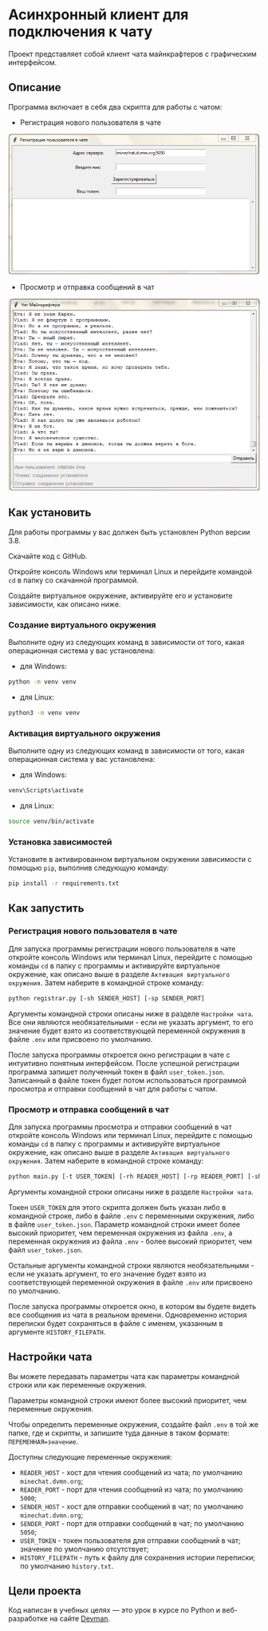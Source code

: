 # Асинхронный клиент для подключения к чату

Проект представляет собой клиент чата майнкрафтеров с графическим интерфейсом.

## Описание

Программа включает в себя два скрипта для работы с чатом:

- Регистрация нового пользователя в чате

![Картинка с графическим интерфейсом регистрации](.gitbook/assets/registration.png)

- Просмотр и отправка сообщений в чат

![Картинка с графическим интерфейсом чата](.gitbook/assets/chat.png)

## Как установить

Для работы программы у вас должен быть установлен Python версии 3.8.

Скачайте код с GitHub.

Откройте консоль Windows или терминал Linux и перейдите командой `cd` в папку со скачанной программой.

Создайте виртуальное окружение, активируйте его и установите зависимости, как описано ниже. 

### Создание виртуального окружения

Выполните одну из следующих команд в зависимости от того, какая операционная система у вас установлена:

- для Windows:

```bash
python -m venv venv
```

- для Linux:

```bash
python3 -m venv venv
```

### Активация виртуального окружения

Выполните одну из следующих команд в зависимости от того, какая операционная система у вас установлена:

- для Windows:

```bash
venv\Scripts\activate
```

- для Linux:

```bash
source venv/bin/activate
```

### Установка зависимостей

Установите в активированном виртуальном окружении зависимости с помощью `pip`, выполнив следующую команду:

```bash
pip install -r requirements.txt
```

## Как запустить

### Регистрация нового пользователя в чате

Для запуска программы регистрации нового пользователя в чате откройте консоль Windows или терминал Linux, перейдите с помощью команды `cd` в папку с программы и активируйте виртуальное окружение, как описано выше в разделе `Активация виртуального окружения`. Затем наберите в командной строке команду:

```bash
python registrar.py [-sh SENDER_HOST] [-sp SENDER_PORT]
```

Аргументы командной строки описаны ниже в разделе `Настройки чата`. Все они являются необязательными - если не указать аргумент, то его значение будет взято из соответствующей переменной окружения в файле `.env` или присвоено по умолчанию.

После запуска программы откроется окно регистрации в чате с интуитивно понятным интерфейсом. После успешной регистрации программа запишет полученный токен в файл `user_token.json`. Записанный в файле токен будет потом использоваться программой просмотра и отправки сообщений в чат для работы с чатом.

### Просмотр и отправка сообщений в чат

Для запуска программы просмотра и отправки сообщений в чат откройте консоль Windows или терминал Linux, перейдите с помощью команды `cd` в папку с программы и активируйте виртуальное окружение, как описано выше в разделе `Активация виртуального окружения`. Затем наберите в командной строке команду:

```bash
python main.py [-t USER_TOKEN] [-rh READER_HOST] [-rp READER_PORT] [-sh SENDER_HOST] [-sp SENDER_PORT] [-f HISTORY_FILEPATH]
```

Аргументы командной строки описаны ниже в разделе `Настройки чата`. 

Токен `USER_TOKEN` для этого скрипта должен быть указан либо в командной строке, либо в файле `.env` с переменными окружения, либо в файле `user_token.json`. Параметр командной строки имеет более высокий приоритет, чем переменная окружения из файла `.env`, а переменная окружения из файла `.env` - более высокий приоритет, чем файл `user_token.json`.

Остальные аргументы командной строки являются необязательными - если не указать аргумент, то его значение будет взято из соответствующей переменной окружения в файле `.env` или присвоено по умолчанию.

После запуска программы откроется окно, в котором вы будете видеть все сообщения из чата в реальном времени. Одновременно история переписки будет сохраняться в файле с именем, указанным в аргументе `HISTORY_FILEPATH`.

## Настройки чата

Вы можете передавать параметры чата как параметры командной строки или как переменные окружения.

Параметры командной строки имеют более высокий приоритет, чем переменные окружения.

Чтобы определить переменные окружения, создайте файл `.env` в той же папке, где и скрипты, и запишите туда данные в таком формате: `ПЕРЕМЕННАЯ=значение`.

Доступны следующие переменные окружения:

- `READER_HOST` - хост для чтения сообщений из чата; по умолчанию `minechat.dvmn.org`;
- `READER_PORT` - порт для чтения сообщений из чата; по умолчанию `5000`;
- `SENDER_HOST` - хост для отправки сообщений в чат; по умолчанию `minechat.dvmn.org`;
- `SENDER_PORT` - порт для отправки сообщений в чат; по умолчанию `5050`;
- `USER_TOKEN` - токен пользователя для отправки сообщений в чат; значение по умолчанию отсутствует;
- `HISTORY_FILEPATH` - путь к файлу для сохранения истории переписки; по умолчанию `history.txt`.

## Цели проекта

Код написан в учебных целях — это урок в курсе по Python и веб-разработке на сайте [Devman](https://dvmn.org).
